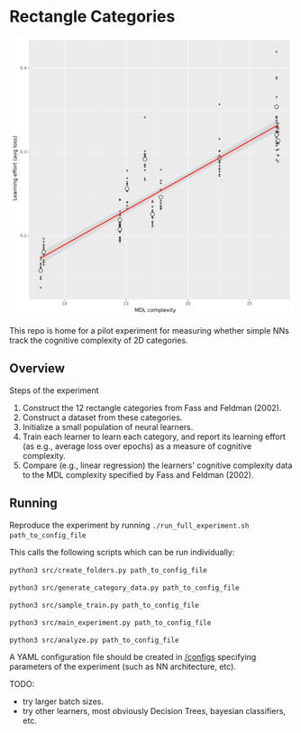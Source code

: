 # Rectangle Categories

![](outputs/dev/plot.png)

This repo is home for a pilot experiment for measuring whether simple NNs track the cognitive complexity of 2D categories.

## Overview

Steps of the experiment

1. Construct the 12 rectangle categories from Fass and Feldman (2002).
2. Construct a dataset from these categories.
3. Initialize a small population of neural learners.
4. Train each learner to learn each category, and report its learning effort (as e.g., average loss over epochs) as a measure of cognitive complexity.
5. Compare (e.g., linear regression) the learners' cognitive complexity data to the MDL complexity specified by Fass and Feldman (2002).

## Running

Reproduce the experiment by running `./run_full_experiment.sh path_to_config_file`

This calls the following scripts which can be run individually:

`python3 src/create_folders.py path_to_config_file`

`python3 src/generate_category_data.py path_to_config_file`

`python3 src/sample_train.py path_to_config_file`

`python3 src/main_experiment.py path_to_config_file`

`python3 src/analyze.py path_to_config_file`

A YAML configuration file should be created in [/configs](/configs) specifying parameters of the experiment (such as NN architecture, etc).


TODO: 

- try larger batch sizes.
- try other learners, most obviously Decision Trees, bayesian classifiers, etc.

